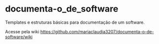 # documenta-o_de_software
Templates e estruturas básicas para documentação de um software.

Acesse pela wiki https://github.com/mariaclaudia3207/documenta-o-de-software/wiki
